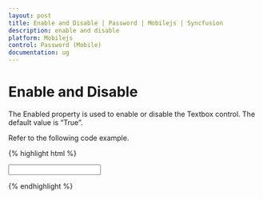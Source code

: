 ```yaml
---
layout: post
title: Enable and Disable | Password | Mobilejs | Syncfusion
description: enable and disable
platform: Mobilejs
control: Password (Mobile)
documentation: ug
---
```


# Enable and Disable

The Enabled property is used to enable or disable the Textbox control. The default value is “True”.

Refer to the following code example.

{% highlight html %}

<input id="password_sample" data-role="ejmpassword" data-ej-watermarktext="Password" data-ej-enabled="false">

{% endhighlight %}